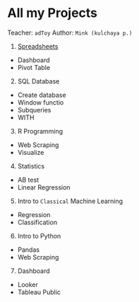 # All my Projects
Teacher: `adToy`
Author: `Mink (kulchaya p.)`

1. [Spreadsheets](https://github.com/minkssss/projects/blob/main/1%20Spreadsheets/read.md)
  * Dashboard
  * Pivot Table
2. SQL Database
  * Create database
  * Window functio
  * Subqueries
  * WITH
3. R Programming
  * Web Scraping
  * Visualize
4. Statistics
  * AB test
  * Linear Regression
5. Intro to `Classical` Machine Learning
  * Regression
  * Classification
6. Intro to Python
  * Pandas
  * Web Scraping
7. Dashboard
  * Looker
  * Tableau Public
